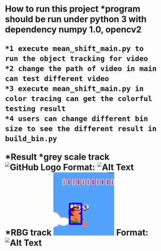 <h1> How to run this project
*program should be run under python 3 with dependency numpy 1.0, opencv2

	*1 execute mean_shift_main.py to run the object tracking for video
	*2 change the path of video in main can test different video
	*3 execute mean_shift_main.py in color tracing can get the colorful testing result
	*4 users can change different bin size to see the different result in build_bin.py
	
*Result
*grey scale track
![GitHub Logo](grey.png)
Format: ![Alt Text](url)
*RBG track
![GitHub Logo](RBG.png)
Format: ![Alt Text](url)
